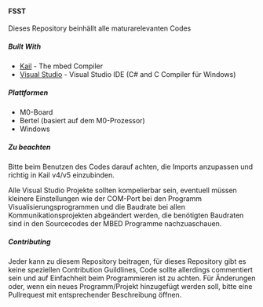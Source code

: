 #### FSST
Dieses Repository beinhällt alle maturarelevanten Codes 

##### Built With
* [Kail](http://www.keil.com/) - The mbed Compiler
* [Visual Studio](https://www.visualstudio.com/) - Visual Studio IDE (C# and C Compiler für Windows)

##### Plattformen
* M0-Board
* Bertel (basiert auf dem M0-Prozessor)
* Windows

##### Zu beachten
Bitte beim Benutzen des Codes darauf achten, die Imports anzupassen und richtig in Kail v4/v5 einzubinden.

Alle Visual Studio Projekte sollten kompelierbar sein, eventuell müssen kleinere Einstellungen wie der COM-Port bei den Programm Visualisierungsprogrammen und die Baudrate bei allen Kommunikationsprojekten abgeändert werden, die benötigten Baudraten sind in den Sourcecodes der MBED Programme nachzuaschauen.

##### Contributing
Jeder kann zu diesem Repository beitragen, für dieses Repository gibt es keine speziellen Contribution Guildlines, Code sollte allerdings commentiert sein und auf Einfachheit beim Programmieren ist zu achten.
Für Änderungen oder, wenn ein neues Programm/Projekt hinzugefügt werden soll, bitte eine Pullrequest mit entsprechender Beschreibung öffnen.

